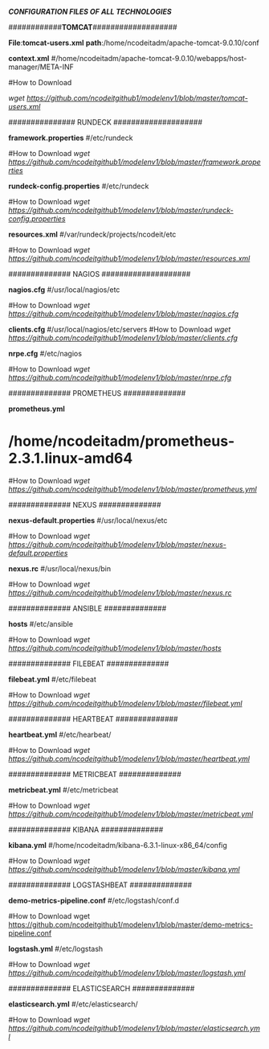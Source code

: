 
_**CONFIGURATION FILES OF ALL TECHNOLOGIES**_

############**TOMCAT**###################


**File**:**tomcat-users.xml**
**path**:/home/ncodeitadm/apache-tomcat-9.0.10/conf

**context.xml**
#/home/ncodeitadm/apache-tomcat-9.0.10/webapps/host-manager/META-INF

#How to Download


_wget https://github.com/ncodeitgithub1/modelenv1/blob/master/tomcat-users.xml_



############### RUNDECK ####################

**framework.properties**
#/etc/rundeck

#How to Download
_wget https://github.com/ncodeitgithub1/modelenv1/blob/master/framework.properties_

**rundeck-config.properties**
#/etc/rundeck

#How to Download
_wget https://github.com/ncodeitgithub1/modelenv1/blob/master/rundeck-config.properties_


**resources.xml** 
#/var/rundeck/projects/ncodeit/etc

#How to Download
_wget https://github.com/ncodeitgithub1/modelenv1/blob/master/resources.xml_



############## NAGIOS ####################

**nagios.cfg** 
#/usr/local/nagios/etc

#How to Download
_wget https://github.com/ncodeitgithub1/modelenv1/blob/master/nagios.cfg_ 

**clients.cfg** 
#/usr/local/nagios/etc/servers
#How to Download
_wget https://github.com/ncodeitgithub1/modelenv1/blob/master/clients.cfg_ 


**nrpe.cfg** 
#/etc/nagios

#How to Download
_wget https://github.com/ncodeitgithub1/modelenv1/blob/master/nrpe.cfg_ 

############## PROMETHEUS ##############

**prometheus.yml**
# /home/ncodeitadm/prometheus-2.3.1.linux-amd64

#How to Download
_wget https://github.com/ncodeitgithub1/modelenv1/blob/master/prometheus.yml_

############## NEXUS ##############

**nexus-default.properties**
#/usr/local/nexus/etc

#How to Download
_wget https://github.com/ncodeitgithub1/modelenv1/blob/master/nexus-default.properties_

**nexus.rc**
#/usr/local/nexus/bin

#How to Download
_wget https://github.com/ncodeitgithub1/modelenv1/blob/master/nexus.rc_ 

############## ANSIBLE ##############

**hosts**
#/etc/ansible

#How to Download
_wget https://github.com/ncodeitgithub1/modelenv1/blob/master/hosts_

############## FILEBEAT ##############

**filebeat.yml** 
#/etc/filebeat

#How to Download
_wget https://github.com/ncodeitgithub1/modelenv1/blob/master/filebeat.yml_

############## HEARTBEAT ##############

**heartbeat.yml**
#/etc/hearbeat/

#How to Download
_wget https://github.com/ncodeitgithub1/modelenv1/blob/master/heartbeat.yml_

############## METRICBEAT ##############

**metricbeat.yml**
#/etc/metricbeat

#How to Download
_wget https://github.com/ncodeitgithub1/modelenv1/blob/master/metricbeat.yml_

############## KIBANA ##############

**kibana.yml**
#/home/ncodeitadm/kibana-6.3.1-linux-x86_64/config 

#How to Download
_wget https://github.com/ncodeitgithub1/modelenv1/blob/master/kibana.yml_

############## LOGSTASHBEAT ##############

**demo-metrics-pipeline.conf** 
#/etc/logstash/conf.d

#How to Download
wget https://github.com/ncodeitgithub1/modelenv1/blob/master/demo-metrics-pipeline.conf

**logstash.yml**
#/etc/logstash 

#How to Download
_wget https://github.com/ncodeitgithub1/modelenv1/blob/master/logstash.yml_

############## ELASTICSEARCH ##############

**elasticsearch.yml** 
#/etc/elasticsearch/

#How to Download
_wget https://github.com/ncodeitgithub1/modelenv1/blob/master/elasticsearch.yml_
